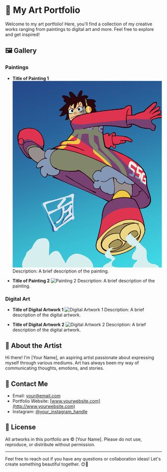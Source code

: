 # 🎨 My Art Portfolio

Welcome to my art portfolio! Here, you'll find a collection of my creative works ranging from paintings to digital art and more. Feel free to explore and get inspired! 

## 🖼️ Gallery

### Paintings
- **Title of Painting 1**
  ![Painting 1](https://github.com/iishee/Art-Portfolio/blob/main/LUFFY4.jpg)
  Description: A brief description of the painting.

- **Title of Painting 2**
  ![Painting 2](link/to/painting2.jpg)
  Description: A brief description of the painting.

### Digital Art
- **Title of Digital Artwork 1**
  ![Digital Artwork 1](link/to/digitalart1.jpg)
  Description: A brief description of the digital artwork.

- **Title of Digital Artwork 2**
  ![Digital Artwork 2](link/to/digitalart2.jpg)
  Description: A brief description of the digital artwork.

## 🎨 About the Artist

Hi there! I'm [Your Name], an aspiring artist passionate about expressing myself through various mediums. Art has always been my way of communicating thoughts, emotions, and stories.

## 🌟 Contact Me

- Email: [your@email.com](mailto:your@email.com)
- Portfolio Website: [www.yourwebsite.com](http://www.yourwebsite.com)
- Instagram: [@your_instagram_handle](https://www.instagram.com/your_instagram_handle/)

## 📝 License

All artworks in this portfolio are © [Your Name]. Please do not use, reproduce, or distribute without permission.

---

Feel free to reach out if you have any questions or collaboration ideas! Let's create something beautiful together. 😊🎨
